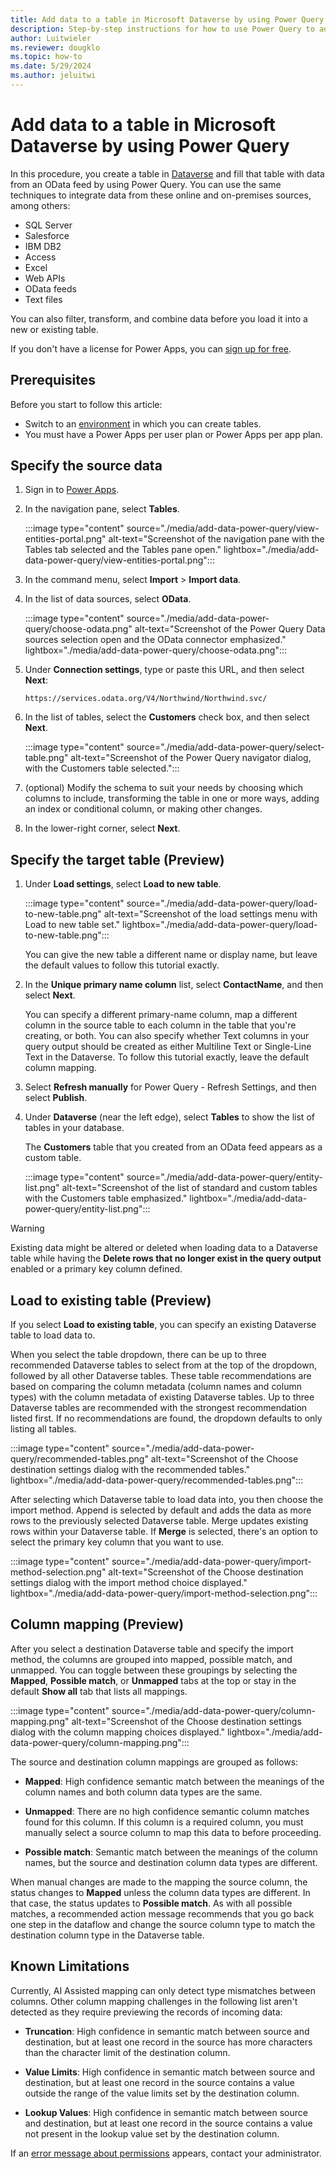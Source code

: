 ```yaml
---
title: Add data to a table in Microsoft Dataverse by using Power Query
description: Step-by-step instructions for how to use Power Query to add data to a new or existing table in Microsoft Dataverse from another data source.
author: Luitwieler
ms.reviewer: dougklo
ms.topic: how-to
ms.date: 5/29/2024
ms.author: jeluitwi
---
```


# Add data to a table in Microsoft Dataverse by using Power Query

In this procedure, you create a table in [Dataverse](/powerapps/maker/data-platform/data-platform-intro) and fill that table with data from an OData feed by using Power Query. You can use the same techniques to integrate data from these online and on-premises sources, among others:

* SQL Server
* Salesforce
* IBM DB2
* Access
* Excel
* Web APIs
* OData feeds
* Text files

You can also filter, transform, and combine data before you load it into a new or existing table.

If you don't have a license for Power Apps, you can [sign up for free](/powerapps/maker/signup-for-powerapps).

## Prerequisites

Before you start to follow this article:

* Switch to an [environment](/power-platform/admin/working-with-environments) in which you can create tables.
* You must have a Power Apps per user plan or Power Apps per app plan.

## Specify the source data

1. Sign in to [Power Apps](https://make.powerapps.com/?utm_source=padocs&utm_medium=linkinadoc&utm_campaign=referralsfromdoc).

1. In the navigation pane, select **Tables**.

    :::image type="content" source="./media/add-data-power-query/view-entities-portal.png" alt-text="Screenshot of the navigation pane with the Tables tab selected and the Tables pane open." lightbox="./media/add-data-power-query/view-entities-portal.png":::

1. In the command menu, select **Import** > **Import data**.

1. In the list of data sources, select **OData**.

    :::image type="content" source="./media/add-data-power-query/choose-odata.png" alt-text="Screenshot of the Power Query Data sources selection open and the OData connector emphasized." lightbox="./media/add-data-power-query/choose-odata.png":::

1. Under **Connection settings**, type or paste this URL, and then select **Next**:

   `https://services.odata.org/V4/Northwind/Northwind.svc/`

1. In the list of tables, select the **Customers** check box, and then select **Next**.

    :::image type="content" source="./media/add-data-power-query/select-table.png" alt-text="Screenshot of the Power Query navigator dialog, with the Customers table selected.":::

1. (optional) Modify the schema to suit your needs by choosing which columns to include, transforming the table in one or more ways, adding an index or conditional column, or making other changes.

1. In the lower-right corner, select **Next**.

## Specify the target table (Preview)

1. Under **Load settings**, select **Load to new table**.

    :::image type="content" source="./media/add-data-power-query/load-to-new-table.png" alt-text="Screenshot of the load settings menu with Load to new table set." lightbox="./media/add-data-power-query/load-to-new-table.png":::

    You can give the new table a different name or display name, but leave the default values to follow this tutorial exactly.

1. In the **Unique primary name column** list, select **ContactName**, and then select **Next**.

    You can specify a different primary-name column, map a different column in the source table to each column in the table that you're creating, or both. You can also specify whether Text columns in your query output should be created as either Multiline Text or Single-Line Text in the Dataverse. To follow this tutorial exactly, leave the default column mapping.

1. Select **Refresh manually** for Power Query - Refresh Settings, and then select **Publish**.

1. Under **Dataverse** (near the left edge), select **Tables** to show the list of tables in your database.

    The **Customers** table that you created from an OData feed appears as a custom table.

    :::image type="content" source="./media/add-data-power-query/entity-list.png" alt-text="Screenshot of the list of standard and custom tables with the Customers table emphasized." lightbox="./media/add-data-power-query/entity-list.png":::

> [!WARNING]
> Existing data might be altered or deleted when loading data to a Dataverse table while having the **Delete rows that no longer exist in the query output** enabled or a primary key column defined.

## Load to existing table (Preview)

If you select **Load to existing table**, you can specify an existing Dataverse table to load data to.

When you select the table dropdown, there can be up to three recommended Dataverse tables to select from at the top of the dropdown, followed by all other Dataverse tables. These table recommendations are based on comparing the column metadata (column names and column types) with the column metadata of existing Dataverse tables. Up to three Dataverse tables are recommended with the strongest recommendation listed first. If no recommendations are found, the dropdown defaults to only listing all tables.

:::image type="content" source="./media/add-data-power-query/recommended-tables.png" alt-text="Screenshot of the Choose destination settings dialog with the recommended tables." lightbox="./media/add-data-power-query/recommended-tables.png":::

After selecting which Dataverse table to load data into, you then choose the import method. Append is selected by default and adds the data as more rows to the previously selected Dataverse table. Merge updates existing rows within your Dataverse table. If **Merge** is selected, there's an option to select the primary key column that you want to use.

:::image type="content" source="./media/add-data-power-query/import-method-selection.png" alt-text="Screenshot of the Choose destination settings dialog with the import method choice displayed." lightbox="./media/add-data-power-query/import-method-selection.png":::

## Column mapping (Preview)

After you select a destination Dataverse table and specify the import method, the columns are grouped into mapped, possible match, and unmapped. You can toggle between these groupings by selecting the **Mapped**, **Possible match**, or **Unmapped** tabs at the top or stay in the default **Show all** tab that lists all mappings.  

:::image type="content" source="./media/add-data-power-query/column-mapping.png" alt-text="Screenshot of the Choose destination settings dialog with the column mapping choices displayed." lightbox="./media/add-data-power-query/column-mapping.png":::

The source and destination column mappings are grouped as follows:

* **Mapped**: High confidence semantic match between the meanings of the column names and both column data types are the same.

* **Unmapped**: There are no high confidence semantic column matches found for this column. If this column is a required column, you must manually select a source column to map this data to before proceeding.

* **Possible match**: Semantic match between the meanings of the column names, but the source and destination column data types are different.

When manual changes are made to the mapping the source column, the status changes to **Mapped** unless the column data types are different. In that case, the status updates to **Possible match**. As with all possible matches, a recommended action message recommends that you go back one step in the dataflow and change the source column type to match the destination column type in the Dataverse table.  

## Known Limitations

Currently, AI Assisted mapping can only detect type mismatches between columns. Other column mapping challenges in the following list aren't detected as they require previewing the records of incoming data:

* **Truncation**: High confidence in semantic match between source and destination, but at least one record in the source has more characters than the character limit of the destination column.

* **Value Limits**: High confidence in semantic match between source and destination, but at least one record in the source contains a value outside the range of the value limits set by the destination column.

* **Lookup Values**: High confidence in semantic match between source and destination, but at least one record in the source contains a value not present in the lookup value set by the destination column.

If an [error message about permissions](/powerapps/maker/data-platform/troubleshoot-power-query-issues) appears, contact your administrator.
